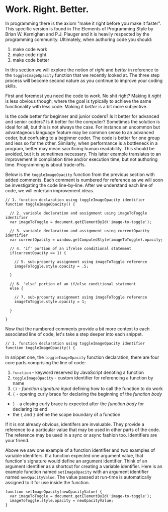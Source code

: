 # Work. Right. Better.

In programming there is the axiom "make it right before you make it faster". This specific version is found in The Elements of Programming Style by Brian W. Kernighan and P.J. Plauger and it is heavily respected by the programming community. Ultimately, when authoring code you should:

1. make code work
2. make code right
3. make code better

In this section we will explore the notion of *right* and *better* in reference to the `toggleImageOpacity` function that we recently looked at. The three step process will become second nature as you continue to improve your coding skills.

First and foremost you need the code to *work*. No shit right? Making it *right* is less obvious though, where the goal is typically to achieve the same functionality with less code. Making it *better* is a bit more subjective.

Is the code better for beginner and junior coders? Is it better for advanced and senior coders? Is it better for the computer? Sometimes the solution is ideal for all, but this is not always the case. For instance an uncommon but advantageous language feature may be common sense to an advanced coder, but confusing to a beginner coder. The code is better for one group and less so for the other. Similarly, when performance is a bottleneck in a program, better may mean sacrificing human readability. This should be avoided, but it is sometimes necessary. This latter example translates to an improvement in compilation time and/or execution time, but not authoring time. Programming is about trade-offs.

Below is the `toggleImageOpacity` function from the previous section with added comments. Each comment is numbered for reference as we will soon be investigating the code line-by-line. After we understand each line of code, we will entertain improvement ideas.

```
// 1. function declaration using toggleImageOpacity identifier
function toggleImageOpacity() {

  // 2. variable declaration and assignment using imageToToggle identifier
  var imageToToggle = document.getElementById('image-to-toggle');
  
  // 3. variable declaration and assignment using currentOpacity identifier
  var currentOpacity = window.getComputedStyle(imageToToggle).opacity;
  
  // 4. 'if' portion of an if/else conditional statement
  if(currentOpacity == 1) {
  
    // 5. sub-property assignment using imageToToggle reference
    imageToToggle.style.opacity = .5;
  
  }
  
  // 6. 'else' portion of an if/else conditional statement
  else {
  
    // 7. sub-property assignment using imageToToggle reference
    imageToToggle.style.opacity = 1;
    
  }
  
}
```

Now that the numbered comments provide a bit more context to each associated line of code, let's take a step deeper into each snippet.

```
// 1. function declaration using toggleImageOpacity identifier
function toggleImageOpacity() {
```

In snippet one, the `toggleImageOpacity` function declaration, there are four core parts comprising the line of code:
1. `function` - keyword reserved by JavaScript denoting a function
2. `toggleImageOpacity` - custom identifier for referencing a function by name
3. `()` - *function signature input* defining how to call the function to do work
4. `{` - opening curly brace for declaring the beginning of the *function body*
  - `}` - a closing curly brace is expected after the *function body* for declaring its end
  - the `{` and `}` define the scope boundary of a function

If it is not already obvious, identifers are invaluable. They provide a reference to a particular value that may be used in other parts of the code. The reference may be used in a sync or async fashion too. Identifiers are your friend.

Above we saw one example of a function identifier and two examples of variable identifers. If a function expected one argument value, that function's signature would define an argument identifier. Think of an argument identifier as a shortcut for creating a variable identifier. Here is an example function named `setImageOpacity` with an argument identifier named `newOpacityValue`. The value passed at run-time is automatically assigned to it for use inside the function.

```
function setImageOpacity(newOpacityValue) {
  var imageToToggle = document.getElementById('image-to-toggle');
  imageToToggle.style.opacity = newOpacityValue;
}
```
